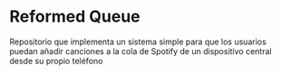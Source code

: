 # Reformed Queue
Repositorio que implementa un sistema simple para que los usuarios puedan añadir canciones a la cola de Spotify de un dispositivo central desde su propio teléfono
